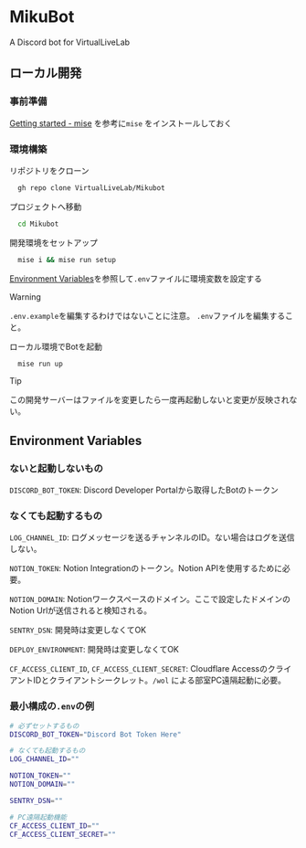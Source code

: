 
# MikuBot

A Discord bot for VirtualLiveLab

## ローカル開発

### 事前準備

[Getting started - mise](https://mise.jdx.dev/getting-started.html) を参考に`mise` をインストールしておく

### 環境構築

リポジトリをクローン

```bash
  gh repo clone VirtualLiveLab/Mikubot
```

プロジェクトへ移動

```bash
  cd Mikubot
```

開発環境をセットアップ

```bash
  mise i && mise run setup
```

[Environment Variables](#environment-variables)を参照して`.env`ファイルに環境変数を設定する

> [!WARNING]
> `.env.example`を編集するわけではないことに注意。
> `.env`ファイルを編集すること。

ローカル環境でBotを起動

```bash
  mise run up
```

> [!TIP]
> この開発サーバーはファイルを変更したら一度再起動しないと変更が反映されない。

## Environment Variables

### ないと起動しないもの

`DISCORD_BOT_TOKEN`: Discord Developer Portalから取得したBotのトークン

### なくても起動するもの

`LOG_CHANNEL_ID`: ログメッセージを送るチャンネルのID。ない場合はログを送信しない。

`NOTION_TOKEN`: Notion Integrationのトークン。Notion APIを使用するために必要。

`NOTION_DOMAIN`: Notionワークスペースのドメイン。ここで設定したドメインのNotion Urlが送信されると検知される。

`SENTRY_DSN`: 開発時は変更しなくてOK

`DEPLOY_ENVIRONMENT`: 開発時は変更しなくてOK

`CF_ACCESS_CLIENT_ID`, `CF_ACCESS_CLIENT_SECRET`: Cloudflare AccessのクライアントIDとクライアントシークレット。`/wol` による部室PC遠隔起動に必要。

### 最小構成の`.env`の例

```sh
# 必ずセットするもの
DISCORD_BOT_TOKEN="Discord Bot Token Here"

# なくても起動するもの
LOG_CHANNEL_ID=""

NOTION_TOKEN=""
NOTION_DOMAIN=""

SENTRY_DSN=""

# PC遠隔起動機能
CF_ACCESS_CLIENT_ID=""
CF_ACCESS_CLIENT_SECRET=""
```
